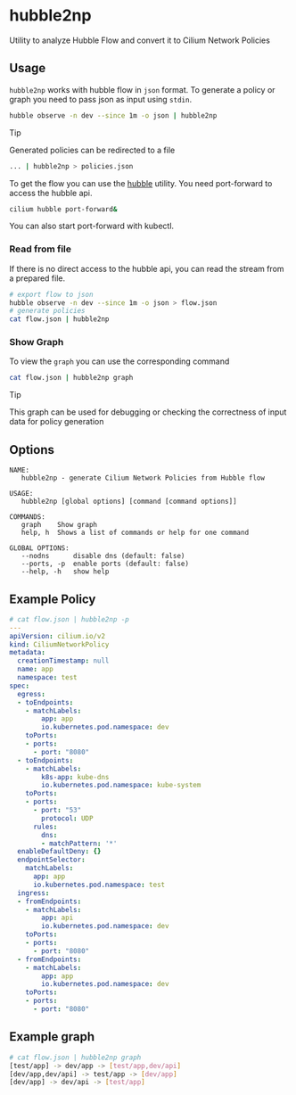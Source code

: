 # hubble2np
Utility to analyze Hubble Flow and convert it to Cilium Network Policies

## Usage
`hubble2np` works with hubble flow in `json` format. To generate a policy or graph you need to pass json as input using `stdin`.
```bash
hubble observe -n dev --since 1m -o json | hubble2np
```
> [!TIP]
> Generated policies can be redirected to a file
> ```bash
> ... | hubble2np > policies.json
> ```
To get the flow you can use the [hubble](https://docs.cilium.io/en/stable/observability/hubble/hubble-cli/) utility.
You need port-forward to access the hubble api.
```bash
cilium hubble port-forward&
```
You can also start port-forward with kubectl.

### Read from file 
If there is no direct access to the hubble api, you can read the stream from a prepared file.
```bash
# export flow to json
hubble observe -n dev --since 1m -o json > flow.json
# generate policies
cat flow.json | hubble2np
```
### Show Graph
To view the `graph` you can use the corresponding command
```bash
cat flow.json | hubble2np graph
```
> [!TIP]
> This graph can be used for debugging or checking the correctness of input data for policy generation 

## Options
```
NAME:
   hubble2np - generate Cilium Network Policies from Hubble flow

USAGE:
   hubble2np [global options] [command [command options]]

COMMANDS:
   graph    Show graph
   help, h  Shows a list of commands or help for one command

GLOBAL OPTIONS:
   --nodns      disable dns (default: false)
   --ports, -p  enable ports (default: false)
   --help, -h   show help
```

## Example Policy
```yaml
# cat flow.json | hubble2np -p
---
apiVersion: cilium.io/v2
kind: CiliumNetworkPolicy
metadata:
  creationTimestamp: null
  name: app
  namespace: test
spec:
  egress:
  - toEndpoints:
    - matchLabels:
        app: app
        io.kubernetes.pod.namespace: dev
    toPorts:
    - ports:
      - port: "8080"
  - toEndpoints:
    - matchLabels:
        k8s-app: kube-dns
        io.kubernetes.pod.namespace: kube-system
    toPorts:
    - ports:
      - port: "53"
        protocol: UDP
      rules:
        dns:
        - matchPattern: '*'
  enableDefaultDeny: {}
  endpointSelector:
    matchLabels:
      app: app
      io.kubernetes.pod.namespace: test
  ingress:
  - fromEndpoints:
    - matchLabels:
        app: api
        io.kubernetes.pod.namespace: dev
    toPorts:
    - ports:
      - port: "8080"
  - fromEndpoints:
    - matchLabels:
        app: app
        io.kubernetes.pod.namespace: dev
    toPorts:
    - ports:
      - port: "8080"
```

## Example graph
```bash
# cat flow.json | hubble2np graph
[test/app] -> dev/app -> [test/app,dev/api]
[dev/app,dev/api] -> test/app -> [dev/app]
[dev/app] -> dev/api -> [test/app]
```